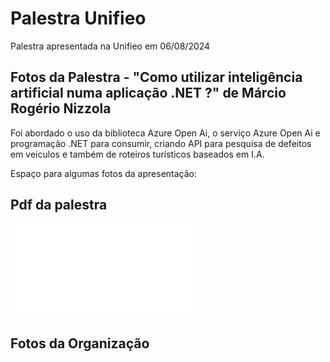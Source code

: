 # Palestra Unifieo
Palestra apresentada na Unifieo em 06/08/2024


## Fotos da Palestra - "Como utilizar inteligência artificial numa aplicação .NET ?" de Márcio Rogério Nizzola
Foi abordado o uso da biblioteca Azure Open Ai, o serviço Azure Open Ai e programação .NET para consumir, criando API para pesquisa de defeitos em veiculos e também de roteiros turísticos baseados em I.A.

Espaço para algumas fotos da apresentação:


## Pdf da palestra
![Apresentação](apresenta%C3%A7%C3%A3o/9MeetupItu%20-%20Api%C2%B4s%20com%20IA.pdf)

## Fotos da Organização

